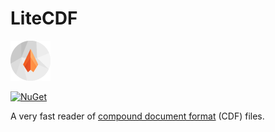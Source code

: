 # LiteCDF

![logo](https://github.com/silkfire/LiteCDF/blob/master/img/logo.png)

[![NuGet](https://img.shields.io/nuget/v/LiteCDF.svg)](https://www.nuget.org/packages/LiteCDF)

A very fast reader of [compound document format](https://en.wikipedia.org/wiki/Compound_File_Binary_Format) (CDF) files.
